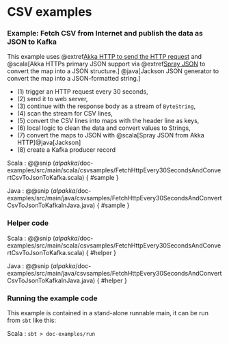 # CSV examples

### Example: Fetch CSV from Internet and publish the data as JSON to Kafka

This example uses 
@extref[Akka HTTP to send the HTTP request](akka-http-docs:client-side/connection-level.html#opening-http-connections) 
and @scala[Akka HTTPs primary JSON support
via @extref[Spray JSON](akka-http-docs:common/json-support.html#spray-json-support) to convert the map into a JSON structure.]
@java[Jackson JSON generator to convert the map into a JSON-formatted string.] 

- (1) trigger an HTTP request every 30 seconds,
- (2) send it to web server,
- (3) continue with the response body as a stream of `ByteString`,
- (4) scan the stream for CSV lines,
- (5) convert the CSV lines into maps with the header line as keys,
- (6) local logic to clean the data and convert values to Strings,
- (7) convert the maps to JSON with @scala[Spray JSON from Akka HTTP]@java[Jackson]
- (8) create a Kafka producer record

Scala
: @@snip ($alpakka$/doc-examples/src/main/scala/csvsamples/FetchHttpEvery30SecondsAndConvertCsvToJsonToKafka.scala) { #sample }

Java
: @@snip ($alpakka$/doc-examples/src/main/java/csvsamples/FetchHttpEvery30SecondsAndConvertCsvToJsonToKafkaInJava.java) { #sample }

### Helper code

Scala
: @@snip ($alpakka$/doc-examples/src/main/scala/csvsamples/FetchHttpEvery30SecondsAndConvertCsvToJsonToKafka.scala) { #helper }

Java
: @@snip ($alpakka$/doc-examples/src/main/java/csvsamples/FetchHttpEvery30SecondsAndConvertCsvToJsonToKafkaInJava.java) { #helper }


### Running the example code

This example is contained in a stand-alone runnable main, it can be run
 from `sbt` like this:
 

Scala
:   ```
    sbt
    > doc-examples/run
    ```
